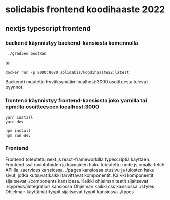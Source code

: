 # solidabis frontend koodihaaste 2022

## nextjs typescript frontend

### backend käynnistyy backend-kansiosta komennolla

```
 ./gradlew bootRun

```

tai

```
docker run -p 8080:8080 solidabis/koodihaaste22:latest

```

Backendi muutettu hyväksymään localhost:3000 osoitteesta tulevat pyynnöt.

### frontend käynnistyy frontend-kansiosta joko yarnilla tai npm:llä osoitteeseen localhost:3000

```
yarn install
yarn dev

```

```
npm install
npm run dev

```

### Frontend

Frontend toteutettu next.js react-frameworkilla typescriptiä käyttäen.
Frontendissä ravintoloiden ja lounaiden haku toteutettu node.js omalla fetch API:lla ./services kansiossa.
./pages kansiossa etusivu ja tulosten haku sivut, jotka kutsuvat kaikki tarvittavat komponentit.
Kaikki komponentit sijaitsevat ./components kansiossa.
Kaikki ohjelman testit sijaitsevat ./cypress/iintegration kansiossa
Ohjelman kaikki css kansiossa ./styles
Ohjelman käyttämät tyypit sijaitsevat tyypit kansiossa ./types
